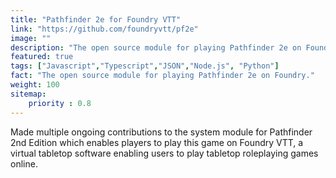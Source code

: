 ```yaml
---
title: "Pathfinder 2e for Foundry VTT"
link: "https://github.com/foundryvtt/pf2e"
image: ""
description: "The open source module for playing Pathfinder 2e on Foundry."
featured: true
tags: ["Javascript","Typescript","JSON","Node.js", "Python"]
fact: "The open source module for playing Pathfinder 2e on Foundry."
weight: 100
sitemap: 
    priority : 0.8
---
```


Made multiple ongoing contributions to the system module for Pathfinder 2nd Edition which enables players to play this game on Foundry VTT, a virtual tabletop software enabling users to play tabletop roleplaying games online.
